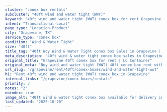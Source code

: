 ```yaml
---
cluster: "conex box rentals"
subcluster: "40ft wind and water tight (WWT)"
keyword: "40ft wind and water tight (WWT) conex box for rent Grapevine, TX"
intent: "Transactional-Local"
page_type: "Location-Product"
city: "Grapevine, TX"
service_type: "conex box"
condition: "Wind & Water Tight"
size: "40ft"
title_tag: "40ft Wqy Wind & Water Tight conex box Sales in Grapevine | LC Container"
meta_description: "40ft wind & water tight conex box sales in Grapevine. Fast delivery, competitive pricing. Serving conex boxes area. Quote ID: SVT. Call (214) 524-4168 for your free quote today."
original_title: "Grapevine 40ft conex box for rent | LC Container"
original_meta: "Buy wind and water tight (WWT) 40ft conex box rent with local delivery in Grapevine, TX. LC Container — local Since 2003. Request a fast quote today."
url_slug: "/grapevine/rent/40ft/conex-boxes/wind-and-water-tight-wwt"
h1: "Rent 40ft wind and water tight (WWT) conex box in Grapevine"
internal_links: "/grapevine/conex-boxes/rentals"
priority: 3
notes: "2"
noindex: true
image_alt: "40ft wind & water tight conex box available for delivery in Grapevine"
last_updated: "2025-10-20"
---
```


<!-- TODO: Add unique city/inventory copy, images, and internal links here. -->
